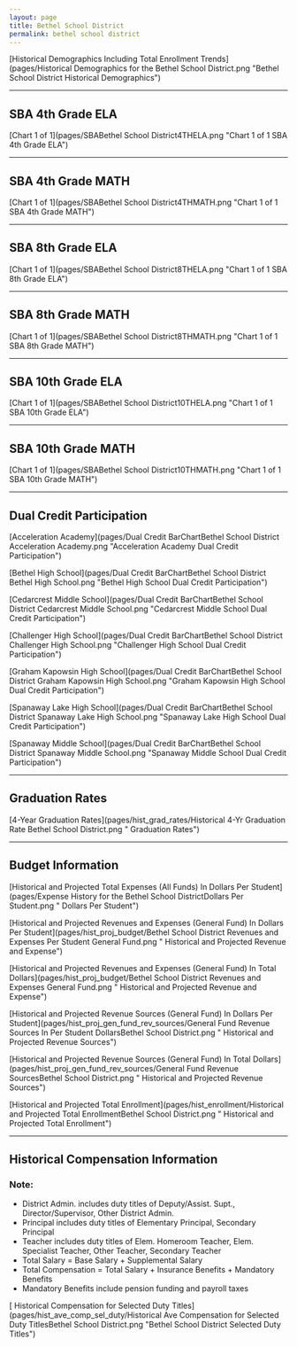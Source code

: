 ```yaml
---
layout: page
title: Bethel School District
permalink: bethel school district
---
```



[Historical Demographics Including Total Enrollment Trends](pages/Historical Demographics for the Bethel School District.png "Bethel School District Historical Demographics")

___

## SBA 4th Grade ELA

[Chart 1 of 1](pages/SBABethel School District4THELA.png "Chart 1 of 1 SBA 4th Grade ELA")


___

## SBA 4th Grade MATH

[Chart 1 of 1](pages/SBABethel School District4THMATH.png "Chart 1 of 1 SBA 4th Grade MATH")


___

## SBA 8th Grade ELA

[Chart 1 of 1](pages/SBABethel School District8THELA.png "Chart 1 of 1 SBA 8th Grade ELA")


___

## SBA 8th Grade MATH

[Chart 1 of 1](pages/SBABethel School District8THMATH.png "Chart 1 of 1 SBA 8th Grade MATH")


___

## SBA 10th Grade ELA

[Chart 1 of 1](pages/SBABethel School District10THELA.png "Chart 1 of 1 SBA 10th Grade ELA")


___

## SBA 10th Grade MATH

[Chart 1 of 1](pages/SBABethel School District10THMATH.png "Chart 1 of 1 SBA 10th Grade MATH")


___

## Dual Credit Participation

[Acceleration Academy](pages/Dual Credit BarChartBethel School District Acceleration Academy.png "Acceleration Academy Dual Credit Participation")

[Bethel High School](pages/Dual Credit BarChartBethel School District Bethel High School.png "Bethel High School Dual Credit Participation")

[Cedarcrest Middle School](pages/Dual Credit BarChartBethel School District Cedarcrest Middle School.png "Cedarcrest Middle School Dual Credit Participation")

[Challenger High School](pages/Dual Credit BarChartBethel School District Challenger High School.png "Challenger High School Dual Credit Participation")

[Graham Kapowsin High School](pages/Dual Credit BarChartBethel School District Graham Kapowsin High School.png "Graham Kapowsin High School Dual Credit Participation")

[Spanaway Lake High School](pages/Dual Credit BarChartBethel School District Spanaway Lake High School.png "Spanaway Lake High School Dual Credit Participation")

[Spanaway Middle School](pages/Dual Credit BarChartBethel School District Spanaway Middle School.png "Spanaway Middle School Dual Credit Participation")


___

## Graduation Rates

[4-Year Graduation Rates](pages/hist_grad_rates/Historical 4-Yr Graduation Rate Bethel School District.png " Graduation Rates")


___

## Budget Information

[Historical and Projected Total Expenses (All Funds) In Dollars Per Student](pages/Expense History for the Bethel School DistrictDollars Per Student.png " Dollars Per Student")

[Historical and Projected Revenues and Expenses (General Fund) In Dollars Per Student](pages/hist_proj_budget/Bethel School District Revenues and Expenses Per Student General Fund.png " Historical and Projected Revenue and Expense")

[Historical and Projected Revenues and Expenses (General Fund) In Total Dollars](pages/hist_proj_budget/Bethel School District Revenues and Expenses General Fund.png " Historical and Projected Revenue and Expense")

[Historical and Projected Revenue Sources (General Fund) In Dollars Per Student](pages/hist_proj_gen_fund_rev_sources/General Fund Revenue Sources In Per Student DollarsBethel School District.png " Historical and Projected Revenue Sources")

[Historical and Projected Revenue Sources (General Fund) In Total Dollars](pages/hist_proj_gen_fund_rev_sources/General Fund Revenue SourcesBethel School District.png " Historical and Projected Revenue Sources")

[Historical and Projected Total Enrollment](pages/hist_enrollment/Historical and Projected Total EnrollmentBethel School District.png " Historical and Projected Total Enrollment")


___

## Historical Compensation Information
### Note:
- District Admin. includes duty titles of Deputy/Assist. Supt., Director/Supervisor, Other District Admin.
- Principal includes duty titles of Elementary Principal, Secondary Principal
- Teacher includes duty titles of Elem. Homeroom Teacher, Elem. Specialist Teacher, Other Teacher, Secondary Teacher
- Total Salary = Base Salary + Supplemental Salary
- Total Compensation = Total Salary + Insurance Benefits + Mandatory Benefits
- Mandatory Benefits include pension funding and payroll taxes

[ Historical Compensation for Selected Duty Titles](pages/hist_ave_comp_sel_duty/Historical Ave Compensation for Selected Duty TitlesBethel School District.png "Bethel School District Selected Duty Titles")

